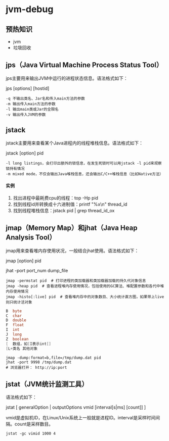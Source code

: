 # jvm-debug
## 预热知识
* jvm
* 垃圾回收

##  jps（Java Virtual Machine Process Status Tool）
jps主要用来输出JVM中运行的进程状态信息。语法格式如下：

jps [options] [hostid]

```shell
-q 不输出类名、Jar名和传入main方法的参数
-m 输出传入main方法的参数
-l 输出main类或Jar的全限名
-v 输出传入JVM的参数
```

## jstack
 jstack主要用来查看某个Java进程内的线程堆栈信息。语法格式如下：
 
 jstack [option] pid
 
 ```shell
 -l long listings，会打印出额外的锁信息，在发生死锁时可以用jstack -l pid来观察锁持有情况
-m mixed mode，不仅会输出Java堆栈信息，还会输出C/C++堆栈信息（比如Native方法）
```
#### 实例
1. 找出进程中最耗费cpu的线程：top -Hp pid
2. 找到线程id并转换成十六进制值：printf "%x\n" thread_id
3. 找到线程堆栈信息：jstack pid | grep thread_id_ox

## jmap（Memory Map）和jhat（Java Heap Analysis Tool）
jmap用来查看堆内存使用状况，一般结合jhat使用。语法格式如下：

jmap [option] pid

jhat -port port_num dump_file

```shell
jmap -permstat pid  # 打印进程的类加载器和类加载器加载的持久代对象信息
jmap -heap pid  # 查看进程堆内存使用情况，包括使用的GC算法、堆配置参数和各代中堆内存使用情况
jmap -histo[:live] pid  # 查看堆内存中的对象数目、大小统计直方图，如果带上live则只统计活对象
```

```java
B  byte
C  char
D  double
F  float
I  int
J  long
Z  boolean
[  数组，如[I表示int[]
[L+类名 其他对象
```

```shell
jmap -dump:format=b,file=/tmp/dump.dat pid
jhat -port 9998 /tmp/dump.dat
# 浏览器打开： http://ip:port
```

## jstat（JVM统计监测工具）
语法格式如下：

jstat [ generalOption | outputOptions vmid [interval[s|ms] [count]] ]

vmid是虚拟机ID，在Linux/Unix系统上一般就是进程ID。interval是采样时间间隔。count是采样数目。
```shell
jstat -gc vimid 1000 4
```
